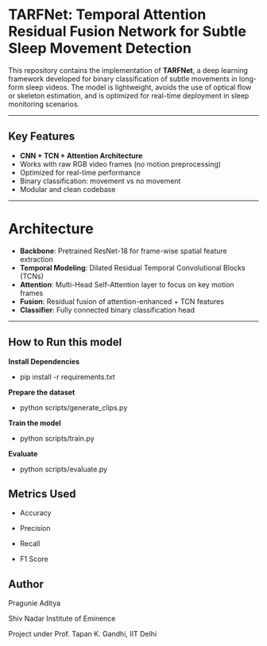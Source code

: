 # TARFNet: Temporal Attention Residual Fusion Network for Subtle Sleep Movement Detection

This repository contains the implementation of **TARFNet**, a deep learning framework developed for binary classification of subtle movements in long-form sleep videos. The model is lightweight, avoids the use of optical flow or skeleton estimation, and is optimized for real-time deployment in sleep monitoring scenarios.

---

##  Key Features

- **CNN + TCN + Attention Architecture**
- Works with raw RGB video frames (no motion preprocessing)
- Optimized for real-time performance
- Binary classification: movement vs no movement
- Modular and clean codebase

---

#  Architecture 

- **Backbone**: Pretrained ResNet-18 for frame-wise spatial feature extraction
- **Temporal Modeling**: Dilated Residual Temporal Convolutional Blocks (TCNs)
- **Attention**: Multi-Head Self-Attention layer to focus on key motion frames
- **Fusion**: Residual fusion of attention-enhanced + TCN features
- **Classifier**: Fully connected binary classification head
  
---

## How to Run this model

**Install Dependencies**

- pip install -r requirements.txt

**Prepare the dataset**

- python scripts/generate_clips.py

**Train the model**

- python scripts/train.py

**Evaluate**

- python scripts/evaluate.py

## Metrics Used
- Accuracy

- Precision

- Recall

- F1 Score

## Author
Pragunie Aditya

Shiv Nadar Institute of Eminence

Project under Prof. Tapan K. Gandhi, IIT Delhi



